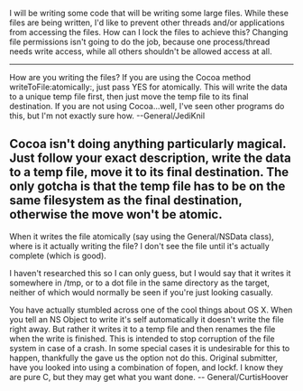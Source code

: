 

I will be writing some code that will be writing some large files.  While these files are being written, I'd like to prevent other threads and/or applications from accessing the files.  How can I lock the files to achieve this?  Changing file permissions isn't going to do the job, because one process/thread needs write access, while all others shouldn't be allowed access at all.

----
How are you writing the files? If you are using the Cocoa method     writeToFile:atomically:, just pass     YES for     atomically. This will write the data to a unique temp file first, then just move the temp file to its final destination. If you are not using Cocoa...well, I've seen other programs do this, but I'm not exactly sure how. --General/JediKnil

Cocoa isn't doing anything particularly magical. Just follow your exact description, write the data to a temp file, move it to its final destination. The only gotcha is that the temp file has to be on the same filesystem as the final destination, otherwise the move won't be atomic.
----
When it writes the file atomically (say using the     General/NSData class), where is it actually writing the file?  I don't see the file until it's actually complete (which is good).

I haven't researched this so I can only guess, but I would say that it writes it somewhere in /tmp, or to a dot file in the same directory as the target, neither of which would normally be seen if you're just looking casually.

You have actually stumbled across one of the cool things about OS X. When you tell an NS Object to write it's self automatically it doesn't write the file right away. But rather it writes it to a temp file and then renames the file when the write is finished. This is intended to stop corruption of the file system in case of a crash. In some special cases it is undesirable for this to happen, thankfully the gave us the option not do this. Original submitter, have you looked into using a combination of fopen, and lockf. I know they are pure C, but they may get what you want done. -- General/CurtisHoover